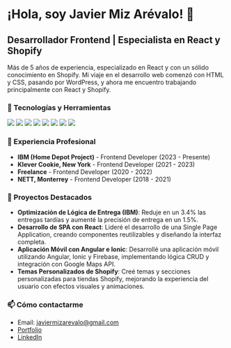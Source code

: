 # ¡Hola, soy Javier Miz Arévalo! 👋

## Desarrollador Frontend | Especialista en React y Shopify

Más de 5 años de experiencia, especializado en React y con un sólido conocimiento en Shopify. Mi viaje en el desarrollo web comenzó con HTML y CSS, pasando por WordPress, y ahora me encuentro trabajando principalmente con React y Shopify.

### 🔧 Tecnologías y Herramientas

![](https://img.shields.io/badge/Frontend-React-informational?style=flat&logo=react&logoColor=white&color=61DAFB)
![](https://img.shields.io/badge/Frontend-Shopify-informational?style=flat&logo=shopify&logoColor=white&color=7AB55C)
![](https://img.shields.io/badge/Frontend-HTML5-informational?style=flat&logo=html5&logoColor=white&color=E34F26)
![](https://img.shields.io/badge/Frontend-CSS3-informational?style=flat&logo=css3&logoColor=white&color=1572B6)
![](https://img.shields.io/badge/Frontend-JavaScript-informational?style=flat&logo=javascript&logoColor=white&color=F7DF1E)
![](https://img.shields.io/badge/Frontend-TypeScript-informational?style=flat&logo=typescript&logoColor=white&color=3178C6)
![](https://img.shields.io/badge/Frontend-Vue.js-informational?style=flat&logo=vue.js&logoColor=white&color=4FC08D)
![](https://img.shields.io/badge/CMS-WordPress-informational?style=flat&logo=wordpress&logoColor=white&color=21759B)

### 💼 Experiencia Profesional

- **IBM (Home Depot Project)** - Frontend Developer (2023 - Presente)
- **Klever Cookie, New York** - Frontend Developer (2021 - 2023)
- **Freelance** - Frontend Developer (2020 - 2022)
- **NETT, Monterrey** - Frontend Developer (2018 - 2021)

### 🌟 Proyectos Destacados

- **Optimización de Lógica de Entrega (IBM)**: Reduje en un 3.4% las entregas tardías y aumenté la precisión de entrega en un 1.5%.
- **Desarrollo de SPA con React**: Lideré el desarrollo de una Single Page Application, creando componentes reutilizables y diseñando la interfaz completa.
- **Aplicación Móvil con Angular e Ionic**: Desarrollé una aplicación móvil utilizando Angular, Ionic y Firebase, implementando lógica CRUD y integración con Google Maps API.
- **Temas Personalizados de Shopify**: Creé temas y secciones personalizadas para tiendas Shopify, mejorando la experiencia del usuario con efectos visuales y animaciones.

### 📫 Cómo contactarme

- Email: javiermizarevalo@gmail.com
- [Portfolio](https://javiermiz.github.io/)
- [LinkedIn](https://www.linkedin.com/in/javier-miz/)

<!--
**javiermiz/javiermiz** is a ✨ _special_ ✨ repository because its `README.md` (this file) appears on your GitHub profile.

Here are some ideas to get you started:

- 🔭 I’m currently working on ...
- 🌱 I’m currently learning ...
- 👯 I’m looking to collaborate on ...
- 🤔 I’m looking for help with ...
- 💬 Ask me about ...
- 📫 How to reach me: ...
- 😄 Pronouns: ...
- ⚡ Fun fact: ...
-->
